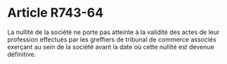 # Article R743-64

La nullité de la société ne porte pas atteinte à la validité des actes de leur profession effectués par les greffiers de tribunal de commerce associés exerçant au sein de la société avant la date où cette nullité est devenue définitive.
